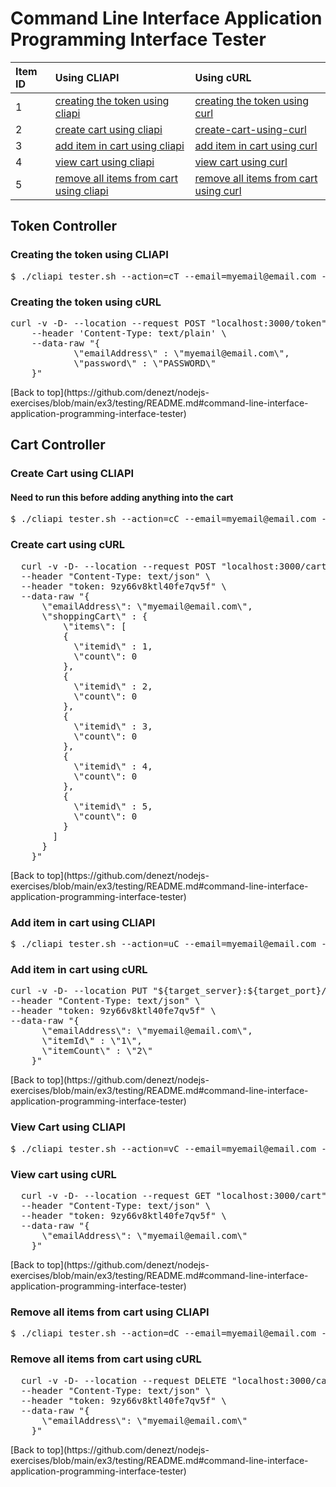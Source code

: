 # Command Line Interface Application Programming Interface Tester

| Item ID     | Using CLIAPI      | Using cURL     |
| :---------- | :-------------    | :------------- |
| 1       | [creating the token using cliapi](https://github.com/denezt/nodejs-exercises/blob/main/ex3/testing/README.md#creating-the-token-using-cliapi)  | [creating the token using curl](https://github.com/denezt/nodejs-exercises/blob/main/ex3/testing/README.md#creating-the-token-using-curl) |
| 2       | [create cart using cliapi](https://github.com/denezt/nodejs-exercises/blob/main/ex3/testing/README.md#create-cart-using-cliapi)  | [create-cart-using-curl](https://github.com/denezt/nodejs-exercises/blob/main/ex3/testing/README.md#create-cart-using-curl) |
| 3       | [add item in cart using cliapi](https://github.com/denezt/nodejs-exercises/blob/main/ex3/testing/README.md#add-item-in-cart-using-cliapi) | [add item in cart using curl](https://github.com/denezt/nodejs-exercises/blob/main/ex3/testing/README.md#add-item-in-cart-using-curl) |
| 4       | [view cart using cliapi](https://github.com/denezt/nodejs-exercises/blob/main/ex3/testing/README.md#view-cart-using-cliapi) | [view cart using curl](https://github.com/denezt/nodejs-exercises/blob/main/ex3/testing/README.md#view-cart-using-curl) |
| 5       | [remove all items from cart using cliapi](https://github.com/denezt/nodejs-exercises/blob/main/ex3/testing/README.md#remove-all-items-from-cart-using-cliapi) | [remove all items from cart using curl](https://github.com/denezt/nodejs-exercises/blob/main/ex3/testing/README.md#remove-all-items-from-cart-using-curl) |

<!-- Token Features -->
<h2>Token Controller</h2>
<!-- Token Features 1 -->
<h3>Creating the token using CLIAPI</h3>
<pre>
$ ./cliapi_tester.sh --action=cT --email=myemail@email.com --data=PASSWORD
</pre>
<h3>Creating the token using cURL</h3>
<pre>
curl -v -D- --location --request POST "localhost:3000/token" \
    --header 'Content-Type: text/plain' \
    --data-raw "{
            \"emailAddress\" : \"myemail@email.com\",
            \"password\" : \"PASSWORD\"
    }"
</pre>
[Back to top](https://github.com/denezt/nodejs-exercises/blob/main/ex3/testing/README.md#command-line-interface-application-programming-interface-tester)

<!-- Cart Features -->
<h2>Cart Controller</h2>
<!-- Cart Features 1 -->
<h3>Create Cart using CLIAPI</h3>
<h4>Need to run this before adding anything into the cart</h4>
<pre>
$ ./cliapi_tester.sh --action=cC --email=myemail@email.com --token=9zy66v8ktl40fe7qv5f
</pre>
<h3>Create cart using cURL</h3>
<pre>
  curl -v -D- --location --request POST "localhost:3000/cart" \
  --header "Content-Type: text/json" \
  --header "token: 9zy66v8ktl40fe7qv5f" \
  --data-raw "{
      \"emailAddress\": \"myemail@email.com\",
      \"shoppingCart\" : {
          \"items\": [
          {
            \"itemid\" : 1,
            \"count\": 0
          },
          {
            \"itemid\" : 2,
            \"count\": 0
          },
          {
            \"itemid\" : 3,
            \"count\": 0
          },
          {
            \"itemid\" : 4,
            \"count\": 0
          },
          {
            \"itemid\" : 5,
            \"count\": 0
          }
        ]
      }
    }"
</pre>
[Back to top](https://github.com/denezt/nodejs-exercises/blob/main/ex3/testing/README.md#command-line-interface-application-programming-interface-tester)

<!-- Cart Features 2 -->
<h3>Add item in cart using CLIAPI</h3>
<pre>
$ ./cliapi_tester.sh --action=uC --email=myemail@email.com --token=9zy66v8ktl40fe7qv5f
</pre>
<h3>Add item in cart using cURL</h3>
<pre>
curl -v -D- --location PUT "${target_server}:${target_port}/cart" \
--header "Content-Type: text/json" \
--header "token: 9zy66v8ktl40fe7qv5f" \
--data-raw "{
      \"emailAddress\": \"myemail@email.com\",
      \"itemId\" : \"1\",
      \"itemCount\" : \"2\"
    }"
</pre>
[Back to top](https://github.com/denezt/nodejs-exercises/blob/main/ex3/testing/README.md#command-line-interface-application-programming-interface-tester)

<!-- Cart Features 3 -->
<h3>View Cart using CLIAPI</h3>
<pre>
$ ./cliapi_tester.sh --action=vC --email=myemail@email.com --token=9zy66v8ktl40fe7qv5f
</pre>

<h3>View cart using cURL</h3>
<pre>
  curl -v -D- --location --request GET "localhost:3000/cart" \
  --header "Content-Type: text/json" \
  --header "token: 9zy66v8ktl40fe7qv5f" \
  --data-raw "{
      \"emailAddress\": \"myemail@email.com\"
    }"
</pre>
[Back to top](https://github.com/denezt/nodejs-exercises/blob/main/ex3/testing/README.md#command-line-interface-application-programming-interface-tester)

<!-- Cart Features 4 -->
<h3>Remove all items from cart using CLIAPI</h3>
<pre>
$ ./cliapi_tester.sh --action=dC --email=myemail@email.com --token=9zy66v8ktl40fe7qv5f
</pre>

<h3>Remove all items from cart using cURL</h3>
<pre>
  curl -v -D- --location --request DELETE "localhost:3000/cart" \
  --header "Content-Type: text/json" \
  --header "token: 9zy66v8ktl40fe7qv5f" \
  --data-raw "{
      \"emailAddress\": \"myemail@email.com\"
    }"
</pre>
[Back to top](https://github.com/denezt/nodejs-exercises/blob/main/ex3/testing/README.md#command-line-interface-application-programming-interface-tester)

